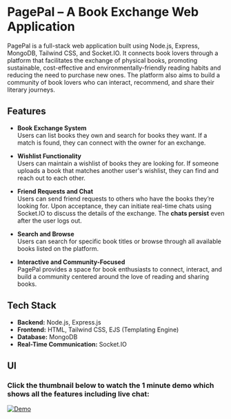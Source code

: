 # PagePal – A Book Exchange Web Application

PagePal is a full-stack web application built using Node.js, Express, MongoDB, Tailwind CSS, and Socket.IO. It connects book lovers through a platform that facilitates the exchange of physical books, promoting sustainable, cost-effective and environmentally-friendly reading habits and reducing the need to purchase new ones. The platform also aims to build a community of book lovers who can interact, recommend, and share their literary journeys.
## Features

- **Book Exchange System**  
  Users can list books they own and search for books they want. If a match is found, they can connect with the owner for an exchange.

- **Wishlist Functionality**  
  Users can maintain a wishlist of books they are looking for. If someone uploads a book that matches another user's wishlist, they can find and reach out to each other.

- **Friend Requests and Chat**  
  Users can send friend requests to others who have the books they’re looking for. Upon acceptance, they can initiate real-time chats using Socket.IO to discuss the details of the exchange. The **chats persist** even after the user logs out.

- **Search and Browse**  
  Users can search for specific book titles or browse through all available books listed on the platform.

- **Interactive and Community-Focused**  
  PagePal provides a space for book enthusiasts to connect, interact, and build a community centered around the love of reading and sharing books.

## Tech Stack

- **Backend:** Node.js, Express.js
- **Frontend:** HTML, Tailwind CSS, EJS (Templating Engine)
- **Database:** MongoDB
- **Real-Time Communication:** Socket.IO

## UI
### Click the thumbnail below to watch the 1 minute demo which shows all the features including live chat:

[![Demo](https://github.com/user-attachments/assets/20fec150-89d5-425d-9f89-02c3c82e90c8)](./Pagepal.mp4)


